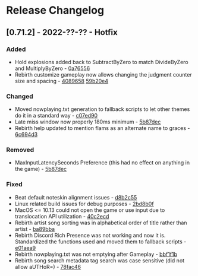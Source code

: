 # Release Changelog


## [0.71.2] - 2022-??-?? - Hotfix

### Added
- Hold explosions added back to SubtractByZero to match DivideByZero and MultiplyByZero - [0a76556](../../../commit/0a765560edcaec4dc38b0f73a59e381e1bda92f1)
- Rebirth customize gameplay now allows changing the judgment counter size and spacing - [4089658](../../../commit/40896582bad30257ef20137853e9fd4eff6e6044) [59b20e4](../../../commit/59b20e40d72e170ccef16a09ce89740279e90fe6)

### Changed
- Moved nowplaying.txt generation to fallback scripts to let other themes do it in a standard way - [c07ed90](../../../commit/c07ed905afad8444c7644bb3c670ec1b3a4c9007)
- Late miss window now properly 180ms minimum - [5b87dec](../../../commit/5b87decb380ded3f9d4e0972b3365d6c6a449a01)
- Rebirth help updated to mention flams as an alternate name to graces - [6c694d3](../../../commit/6c694d317305dcd6c49b40b0ad28cd69d3db2dff)

### Removed
- MaxInputLatencySeconds Preference (this had no effect on anything in the game) - [5b87dec](../../../commit/5b87decb380ded3f9d4e0972b3365d6c6a449a01)

### Fixed
- Beat default noteskin alignment issues - [d8b2c55](../../../commit/d8b2c556b3918f6016e755ee9da3eac30dc38d41)
- Linux related build issues for debug purposes - [2bd8b0f](../../../commit/2bd8b0f2766d8661a5a909e473cd732a72113bb1)
- MacOS <= 10.13 could not open the game or use input due to translocation API utilization - [40c2ecd](../../../commit/40c2ecd5d5b6473e1296fb76ac7f04068a349b1f)
- Rebirth artist song sorting was in alphabetical order of title rather than artist - [ba89bba](../../../commit/ba89bba4486274e955b37324b04f66ad2a970453)
- Rebirth Discord Rich Presence was not working and now it is. Standardized the functions used and moved them to fallback scripts - [e01aea9](../../../commit/e01aea95982001776afdf6281bfa94a429b0526b)
- Rebirth nowplaying.txt was not emptying after Gameplay - [bbf1f1b](../../../commit/bbf1f1bae8c82d7f8f9fbf6b1f3edd0faf48e8c7)
- Rebirth song search metadata tag search was case sensitive (did not allow aUTHoR=) - [78fac46](../../../commit/78fac4636abd4b9289d6b3c6a3cd63aed31dc15f)